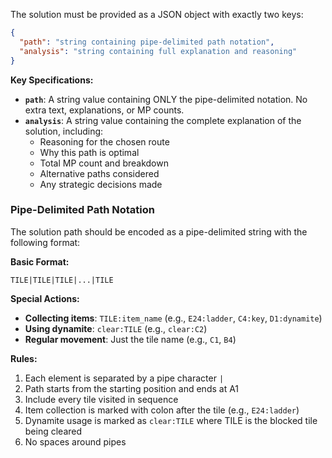 The solution must be provided as a JSON object with exactly two keys:

```json
{
  "path": "string containing pipe-delimited path notation",
  "analysis": "string containing full explanation and reasoning"
}
```

**Key Specifications:**
- **`path`**: A string value containing ONLY the pipe-delimited notation. No extra text, explanations, or MP counts.
- **`analysis`**: A string value containing the complete explanation of the solution, including:
  - Reasoning for the chosen route
  - Why this path is optimal
  - Total MP count and breakdown
  - Alternative paths considered
  - Any strategic decisions made


### Pipe-Delimited Path Notation

The solution path should be encoded as a pipe-delimited string with the following format:

**Basic Format:**
```
TILE|TILE|TILE|...|TILE
```

**Special Actions:**
- **Collecting items**: `TILE:item_name` (e.g., `E24:ladder`, `C4:key`, `D1:dynamite`)
- **Using dynamite**: `clear:TILE` (e.g., `clear:C2`)
- **Regular movement**: Just the tile name (e.g., `C1`, `B4`)

**Rules:**
1. Each element is separated by a pipe character `|`
2. Path starts from the starting position and ends at A1
3. Include every tile visited in sequence
4. Item collection is marked with colon after the tile (e.g., `E24:ladder`)
5. Dynamite usage is marked as `clear:TILE` where TILE is the blocked tile being cleared
6. No spaces around pipes
